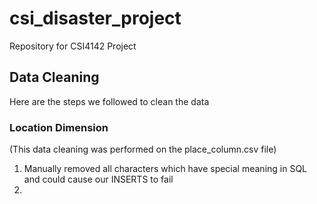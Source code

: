 # csi_disaster_project
Repository for CSI4142 Project

## Data Cleaning
Here are the steps we followed to clean the data

### Location Dimension
(This data cleaning was performed on the place_column.csv file)
1. Manually removed all characters which have special meaning in SQL and could cause our INSERTS to fail
2. 